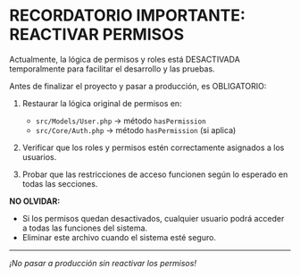 # RECORDATORIO IMPORTANTE: REACTIVAR PERMISOS

Actualmente, la lógica de permisos y roles está DESACTIVADA temporalmente para facilitar el desarrollo y las pruebas.

Antes de finalizar el proyecto y pasar a producción, es OBLIGATORIO:

1. Restaurar la lógica original de permisos en:

   - `src/Models/User.php` → método `hasPermission`
   - `src/Core/Auth.php` → método `hasPermission` (si aplica)

2. Verificar que los roles y permisos estén correctamente asignados a los usuarios.
3. Probar que las restricciones de acceso funcionen según lo esperado en todas las secciones.

**NO OLVIDAR:**

- Si los permisos quedan desactivados, cualquier usuario podrá acceder a todas las funciones del sistema.
- Eliminar este archivo cuando el sistema esté seguro.

---

_¡No pasar a producción sin reactivar los permisos!_
